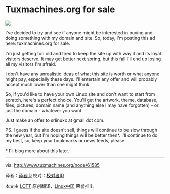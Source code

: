 Tuxmachines.org for sale
================================================================================
![](http://www.tuxmachines.org/images/forsale.jpg)

I've decided to try and see if anyone might be interested in buying and doing something with my domain and site. So, today, I'm posting this ad here: tuxmachines.org for sale.

I'm just getting too old and tired to keep the site up with way it and its loyal visitors deserve. It may get better next spring, but this fall I'll end up losing all my visitors I'm afraid.

I don't have any unrealistic ideas of what this site is worth or what anyone might pay, especially these days. I'll entertain any offer and will probably accept much lower than one might think.

So, if you'd like to have your own Linux site and don't want to start from scratch, here's a perfect choice. You'll get the artwork, theme, database, files, pictures, domain name (and anything else I may have forgotten) - or just the domain - whatever you want.

Just make an offer to srlinuxx at gmail dot com.

PS. I guess if the site doesn't sell, things will continue to be slow through the new year, but I'm hoping things will be better then*. I'll continue to do my best, so, keep your bookmarks or news feeds, please.

\* I'll blog more about this later. 

--------------------------------------------------------------------------------

via: http://www.tuxmachines.org/node/61585

译者：[译者ID](https://github.com/译者ID) 校对：[校对者ID](https://github.com/校对者ID)

本文由 [LCTT](https://github.com/LCTT/TranslateProject) 原创翻译，[Linux中国](http://linux.cn/) 荣誉推出